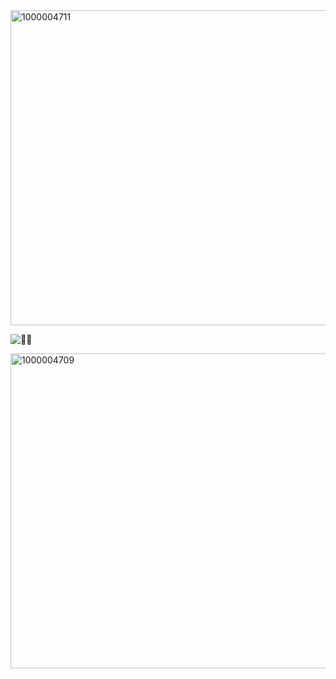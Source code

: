 <img width="1006" height="504" alt="1000004711" src="https://github.com/user-attachments/assets/cc2b9bcb-a5e0-4051-9e10-719a83808c2c" />

 
![🎰👻](https://komarev.com/ghpvc/?username=GAMBLEGHOST&color=FFDEF4&style=flat&label=🎰👻)



<img width="1006" height="504" alt="1000004709" src="https://github.com/user-attachments/assets/d82740a5-9072-411d-ba39-65374c1675a8" />

